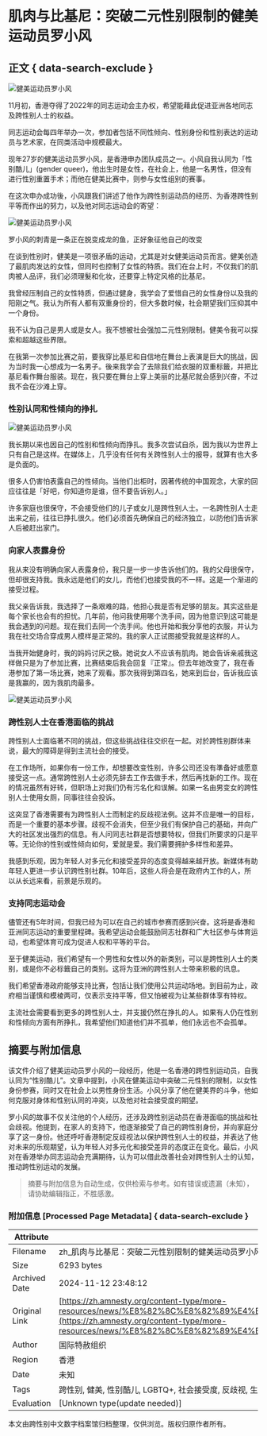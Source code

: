 # 肌肉与比基尼：突破二元性别限制的健美运动员罗小风

## 正文 { data-search-exclude }


![健美运动员罗小风](https://zh.amnesty.org/wp-content/uploads/2017/11/245228.jpg)

11月初，香港夺得了2022年的同志运动会主办权，希望能藉此促进亚洲各地同志及跨性别人士的权益。

同志运动会每四年举办一次，参加者包括不同性倾向、性别身份和性别表达的运动员与艺术家，在同类活动中规模最大。

现年27岁的健美运动员罗小风，是香港申办团队成员之一。小风自我认同为「性别酷儿」(gender queer)，他出生时是女性，在社会上，他是一名男性，但没有进行性别重置手术；而他在健美比赛中，则参与女性组别的赛事。

在这次申办成功後，小风跟我们讲述了他作为跨性别运动员的经历、为香港跨性别平等而作出的努力，以及他对同志运动会的寄望：

![健美运动员罗小风](https://zh.amnesty.org/wp-content/uploads/2017/11/245230-1024x433.jpg)

罗小风的刺青是一条正在脱变成龙的鱼，正好象征他自己的改变

在谈到性别时，健美是一项很矛盾的运动，尤其是对女健美运动员而言。健美创造了最肌肉发达的女性，但同时也控制了女性的特质。我们在台上时，不仅我们的肌肉被人品评，我们必须理髮和化妆，还要穿上特定风格的比基尼。

我曾经压制自己的女性特质，但通过健身，我学会了爱惜自己的女性身份以及我的阳刚之气。我认为所有人都有双重身份的，但大多数时候，社会期望我们压抑其中一个身份。

我不认为自己是男人或是女人。我不想被社会强加二元性别限制。健美令我可以探索和超越这些界限。

在我第一次参加比赛之前，要我穿比基尼和自信地在舞台上表演是巨大的挑战，因为当时我一心想成为一名男子。後来我学会了去除我们给衣服的双重标籤，并把比基尼看作舞台服装。现在，我只要在舞台上穿上美丽的比基尼就会感到兴奋，不过我不会在沙滩上穿。

### 性别认同和性倾向的挣扎

![健美运动员罗小风](https://zh.amnesty.org/wp-content/uploads/2017/11/245229-1-300x214.jpg)

我长期以来也因自己的性别和性倾向而挣扎。我多次尝试自杀，因为我以为世界上只有自己是这样。在媒体上，几乎没有任何有关跨性别人士的报导，就算有也大多是负面的。

很多人仍害怕表露自己的性倾向。当他们出柜时，因著传统的中国观念，大家的回应往往是「好吧，你知道你是谁，但不要告诉别人。」

许多家庭也很保守，不会接受他们的儿子或女儿是跨性别人士。一名跨性别人士走出来之前，往往已挣扎很久。他们必须首先确保自己的经济独立，以防他们告诉家人后被赶出家门。

### 向家人表露身份

我从来没有明确向家人表露身份，我只是一步一步告诉他们的。我的父母很保守，但却很支持我。我永远是他们的女儿，而他们也接受我的不一样。这是一个渐进的接受过程。

我父亲告诉我，我选择了一条艰难的路，他担心我是否有足够的朋友。其实这些是每个家长也会有的担忧。几年前，他问我使用哪个洗手间，因为他意识到这可能是我会遇到的问题。现在我们去同一个洗手间。他也开始和我分享他的衣服，并认为我在社交场合穿成男人模样是正常的。我的家人正试图接受我就是这样的人。

当我开始健身时，我的妈妈讨厌之极。她说女人不应该有肌肉。她会告诉亲戚我这样做只是为了参加比赛，比赛结束后我会回复『正常』。但去年她改变了，我在香港参加了第一场比赛，她来了观看。那次我得到第四名，她来到后台，告诉我应该是我赢的，因为我肌肉最多。

![健美运动员罗小风](https://zh.amnesty.org/wp-content/uploads/2017/11/245231-1.jpg)

### 跨性别人士在香港面临的挑战

跨性别人士面临著不同的挑战，但这些挑战往往交织在一起。对於跨性别群体来说，最大的障碍是得到主流社会的接受。

在工作场所，如果你有一份工作，却想要改变性别，许多公司还没有準备好或愿意接受这一点。通常跨性别人士必须先辞去工作去做手术，然后再找新的工作。现在的情况虽然有好转，但职场上对我们仍有污名化和误解。如果一名由男变女的跨性别人士使用女厕，同事往往会投诉。

这突显了香港需要有为跨性别人士而制定的反歧视法例。这并不应是唯一的目标，而是一个重要的基本步骤。歧视不会消失，但至少我们有保护自己的基础，并向广大的社区发出强烈的信息。有人问同志社群是否想要特权，但我们所要求的只是平等。无论你的性别或性倾向如何，爱就是爱。我们需要拥护多样性和差异。

我感到乐观，因为年轻人对多元化和接受差异的态度变得越来越开放。新媒体有助年轻人更进一步认识跨性别社群。10年后，这些人将会是在政府内工作的人，所以从长远来看，前景是乐观的。

### 支持同志运动会

儘管还有5年时间，但我已经为可以在自己的城市参赛而感到兴奋。这将是香港和亚洲同志运动的重要里程碑。我希望运动会能鼓励同志社群和广大社区参与体育运动，也希望体育可成为促进人权和平等的平台。

至于健美运动，我们希望有一个男性和女性以外的新类别，可以是跨性别人士的类别，或是你不必标籤自己的类别。这将为亚洲的跨性别人士带来积极的讯息。

我们希望香港政府能够支持比赛，包括让我们使用公共运动场地。到目前为止，政府相当谨慎和模棱两可，仅表示支持平等，但又怕被视为让某些群体享有特权。

主流社会需要看到更多的跨性别人士，并支援仍然在挣扎的人。如果有人仍在性别和性倾向方面有所挣扎，我希望他们知道他们并不孤单，他们永远也不会孤单。

## 摘要与附加信息

<!-- tcd_abstract -->
该文件介绍了健美运动员罗小风的一段经历，他是一名香港的跨性别运动员，自我认同为“性别酷儿”。文章中提到，小风在健美运动中突破二元性别的限制，以女性身份参赛，同时又在社会上以男性身份生活。小风分享了他在健美界的斗争，他如何克服对身体和性别认同的冲突，以及他对社会接受度的期望。

罗小风的故事不仅关注他的个人经历，还涉及跨性别运动员在香港面临的挑战和社会歧视。他提到，在家人的支持下，他逐渐接受了自己的跨性别身份，并向家庭分享了这一身份。他还呼吁香港制定反歧视法以保护跨性别人士的权益，并表达了他对未来的乐观期望，认为年轻人对多元化和接受差异的态度正在变化。最后，小风对在香港举办同志运动会充满期待，认为可以借此改善社会对跨性别人士的认知，推动跨性别运动的发展。
<!-- tcd_abstract_end -->

> 摘要与附加信息为自动生成，仅供检索与参考。如有错误或遗漏（未知），请协助编辑指正，不胜感激。

### 附加信息 [Processed Page Metadata] { data-search-exclude }

| Attribute       | Value                                  |
|-----------------|----------------------------------------|
| Filename        | zh_肌肉与比基尼：突破二元性别限制的健美运动员罗小风_-_国际特赦组织.md                             |
| Size            | 6293 bytes                           |
| Archived Date   | 2024-11-12 23:48:12                             |
| Original Link   | [https://zh.amnesty.org/content-type/more-resources/news/%E8%82%8C%E8%82%89%E4%B8%8E%E6%AF%94%E5%9F%BA%E5%B0%BC%EF%BC%9A%E7%AA%81%E7%A0%B4%E4%BA%8C%E5%85%83%E6%80%A7%E5%88%AB%E9%99%90%E5%88%B6%E7%9A%84%E5%81%A5%E7%BE%8E%E8%BF%90%E5%8A%A8%E5%91%98%E7%BD%97/](https://zh.amnesty.org/content-type/more-resources/news/%E8%82%8C%E8%82%89%E4%B8%8E%E6%AF%94%E5%9F%BA%E5%B0%BC%EF%BC%9A%E7%AA%81%E7%A0%B4%E4%BA%8C%E5%85%83%E6%80%A7%E5%88%AB%E9%99%90%E5%88%B6%E7%9A%84%E5%81%A5%E7%BE%8E%E8%BF%90%E5%8A%A8%E5%91%98%E7%BD%97/)                       |
| Author          | 国际特赦组织                               |
| Region          | 香港                               |
| Date            | 未知                                 |
| Tags            | 跨性别, 健美, 性别酷儿, LGBTQ+, 社会接受度, 反歧视, 生命故事, 法律政策                                 |
| Evaluation            | [Unknown type(update needed)]                                 |
<!-- tcd_table_end -->

本文由跨性别中文数字档案馆归档整理，仅供浏览。版权归原作者所有。
